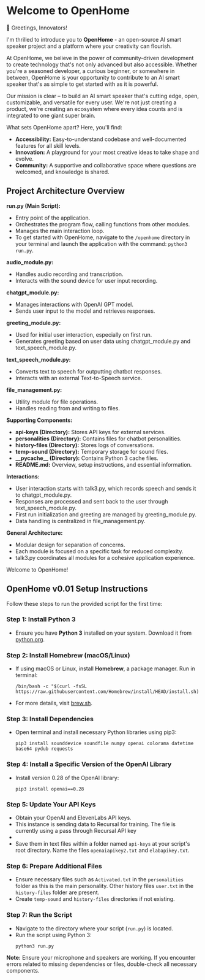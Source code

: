 <h1>Welcome to OpenHome</h1>

<p>👋 Greetings, Innovators!</p>

<p>
    I'm thrilled to introduce you to <strong>OpenHome</strong> - an open-source AI smart speaker project and a platform where your creativity can flourish.
</p>

<p>
    At OpenHome, we believe in the power of community-driven development to create technology that's not only advanced but also accessible. Whether you're a seasoned developer, a curious beginner, or somewhere in between, OpenHome is your opportunity to contribute to an AI smart speaker that's as simple to get started with as it is powerful.
</p>

<p>
    Our mission is clear – to build an AI smart speaker that's cutting edge, open, customizable, and versatile for every user. We're not just creating a product, we're creating an ecosystem where every idea counts and is integrated to one giant super brain. 
</p>

<p>
    What sets OpenHome apart? Here, you'll find:
    <ul>
        <li><strong>Accessibility:</strong> Easy-to-understand codebase and well-documented features for all skill levels.</li>
        <li><strong>Innovation:</strong> A playground for your most creative ideas to take shape and evolve.</li>
        <li><strong>Community:</strong> A supportive and collaborative space where questions are welcomed, and knowledge is shared.</li>
    </ul>
</p>

<h2>Project Architecture Overview</h2>

<p><strong>run.py (Main Script):</strong></p>
<ul>
    <li>Entry point of the application. 
    <li>Orchestrates the program flow, calling functions from other modules.</li>
    <li>Manages the main interaction loop.</li>
    <li>To get started with OpenHome, navigate to the <code>/openhome</code> directory in your terminal and launch the application with the command: <code>python3 run.py</code>.</li>
</ul>

<p><strong>audio_module.py:</strong></p>
<ul>
    <li>Handles audio recording and transcription.</li>
    <li>Interacts with the sound device for user input recording.</li>
</ul>

<p><strong>chatgpt_module.py:</strong></p>
<ul>
    <li>Manages interactions with OpenAI GPT model.</li>
    <li>Sends user input to the model and retrieves responses.</li>
</ul>

<p><strong>greeting_module.py:</strong></p>
<ul>
    <li>Used for initial user interaction, especially on first run.</li>
    <li>Generates greeting based on user data using chatgpt_module.py and text_speech_module.py.</li>
</ul>

<p><strong>text_speech_module.py:</strong></p>
<ul>
    <li>Converts text to speech for outputting chatbot responses.</li>
    <li>Interacts with an external Text-to-Speech service.</li>
</ul>

<p><strong>file_management.py:</strong></p>
<ul>
    <li>Utility module for file operations.</li>
    <li>Handles reading from and writing to files.</li>
</ul>

<p><strong>Supporting Components:</strong></p>
<ul>
    <li><strong>api-keys (Directory):</strong> Stores API keys for external services.</li>
    <li><strong>personalities (Directory):</strong> Contains files for chatbot personalities.</li>
    <li><strong>history-files (Directory):</strong> Stores logs of conversations.</li>
    <li><strong>temp-sound (Directory):</strong> Temporary storage for sound files.</li>
    <li><strong>__pycache__ (Directory):</strong> Contains Python 3 cache files.</li>
    <li><strong>README.md:</strong> Overview, setup instructions, and essential information.</li>
</ul>

<p><strong>Interactions:</strong></p>
<ul>
    <li>User interaction starts with talk3.py, which records speech and sends it to chatgpt_module.py.</li>
    <li>Responses are processed and sent back to the user through text_speech_module.py.</li>
    <li>First run initialization and greeting are managed by greeting_module.py.</li>
    <li>Data handling is centralized in file_management.py.</li>
</ul>

<p><strong>General Architecture:</strong></p>
<ul>
    <li>Modular design for separation of concerns.</li>
    <li>Each module is focused on a specific task for reduced complexity.</li>
    <li>talk3.py coordinates all modules for a cohesive application experience.</li>
</ul>


Welcome to OpenHome!

</head>
<body>

<h2>OpenHome v0.01 Setup Instructions</h2>

<p>Follow these steps to run the provided script for the first time:</p>

<h3><strong>Step 1: Install Python 3</strong></h3>
<ul>
  <li>Ensure you have <strong>Python 3</strong> installed on your system. Download it from <a href="https://www.python.org/downloads/">python.org</a>.</li>
</ul>

<h3><strong>Step 2: Install Homebrew (macOS/Linux)</strong></h3>
<ul>
  <li>If using macOS or Linux, install <strong>Homebrew</strong>, a package manager. Run in terminal:
    <pre><code>/bin/bash -c "$(curl -fsSL https://raw.githubusercontent.com/Homebrew/install/HEAD/install.sh)"</code></pre>
  </li>
  <li>For more details, visit <a href="https://brew.sh/">brew.sh</a>.</li>
</ul>

<h3><strong>Step 3: Install Dependencies</strong></h3>
<ul>
  <li>Open terminal and install necessary Python libraries using pip3:
    <pre><code>pip3 install sounddevice soundfile numpy openai colorama datetime base64 pydub requests</code></pre>
  </li>
</ul>

<h3><strong>Step 4: Install a Specific Version of the OpenAI Library</strong></h3>
<ul>
  <li>Install version 0.28 of the OpenAI library:
    <pre><code>pip3 install openai==0.28</code></pre>
  </li>
</ul>

<h3><strong>Step 5: Update Your API Keys</strong></h3>
<ul>
  <li>Obtain your OpenAI and ElevenLabs API keys.</li>
  <li>This instance is sending data to Recursal for training. The file is currently using a pass through Recursal API key<li>
  <li>Save them in text files within a folder named <code>api-keys</code> at your script's root directory. Name the files <code>openaiapikey2.txt</code> and <code>elabapikey.txt</code>.</li>
</ul>

<h3><strong>Step 6: Prepare Additional Files</strong></h3>
<ul>
  <li>Ensure necessary files such as <code>Activated.txt</code> in the <code>personalities</code> folder as this is the main personality. Other history files <code>user.txt</code> in the <code>history-files</code> folder are present.</li>
  <li>Create <code>temp-sound</code> and <code>history-files</code> directories if not existing.</li>
</ul>

<h3><strong>Step 7: Run the Script</strong></h3>
<ul>
  <li>Navigate to the directory where your script (<code>run.py</code>) is located.</li>
  <li>Run the script using Python 3:
    <pre><code>python3 run.py</code></pre>
  </li>
</ul>

<p><strong>Note:</strong> Ensure your microphone and speakers are working. If you encounter errors related to missing dependencies or files, double-check all necessary components.</p>

</body>
</html>
